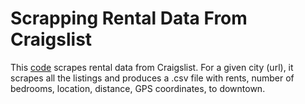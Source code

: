 # Scrapping Rental Data From Craigslist

This [code](scraping_example.py) scrapes rental data from Craigslist. For a given city (url), it scrapes all the listings and produces a .csv file with rents, number of bedrooms, location, distance, GPS coordinates, to downtown.
